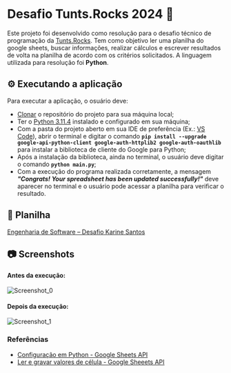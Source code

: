 # Desafio Tunts.Rocks 2024  🤘

Este projeto foi desenvolvido como resolução para o desafio técnico de programação da [Tunts.Rocks](https://tunts.rocks/). Tem como objetivo ler  uma planilha do google sheets, buscar  informações, realizar cálculos e escrever resultados de volta na planilha de acordo com os critérios solicitados. A linguagem utilizada para resolução foi **Python**.

## ⚙️ Executando a aplicação

Para executar a aplicação, o osuário deve:
- [Clonar](https://docs.github.com/pt/repositories/creating-and-managing-repositories/cloning-a-repository) o repositório do projeto para sua máquina local;
- Ter o [Python 3.11.4](https://docs.python.org/pt-br/3/using/windows.html) instalado e configurado em sua máquina;
- Com a pasta do projeto aberto em sua IDE de preferência (Ex.: [VS Code](https://code.visualstudio.com/download)), abrir o terminal e digitar o comando **`pip install --upgrade google-api-python-client google-auth-httplib2 google-auth-oauthlib`** para instalar a biblioteca de cliente do Google para Python;
- Após a instalação da biblioteca, ainda no terminal, o usuário deve digitar o comando **`python main.py`**;
- Com a execução do programa realizada corretamente, a mensagem _**"Congrats! Your spreadsheet has been updated successfully!"**_ deve aparecer no terminal e o usuário pode acessar a planilha para verificar o resultado.

## 💼 Planilha 
[Engenharia de Software – Desafio Karine Santos](https://docs.google.com/spreadsheets/d/11w76n5v3_g1N8lO-ipXNYVH1CaxF7Th_tdTu5BOo8w0/edit?usp=sharing)

## 📷 Screenshots
#### Antes da execução:
![Screenshot_0](https://github.com/jkss13/challenge-tunts-rocks-2024/assets/89669182/2700b493-e08f-4449-b9ea-038977a3e6b7)

#### Depois da execução:
![Screenshot_1](https://github.com/jkss13/challenge-tunts-rocks-2024/assets/89669182/a657120e-47ce-4f17-99e8-7b4b01ebbc25)


### Referências
- [Configuração em Python - Google Sheets API](https://developers.google.com/sheets/api/quickstart/python?hl=pt-br)
- [Ler e gravar valores de célula - Google Sheeets API](https://developers.google.com/sheets/api/guides/values?hl=pt-br)
